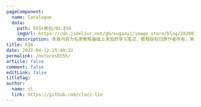 ```yaml
---
pageComponent:
  name: Catalogue
  data:
    path: 555+原创/02.ES6
    imgUrl: https://cdn.jsdelivr.net/gh/xugaoyi/image_store/blog/20200112160453.png
    description: 本章内容为在原教程基础上添加的学习笔记，教程版权归原作者所有。来源：<a href='https://es6.ruanyifeng.com/' target='_blank'>ES6教程</a>
title: ES6
date: 2022-04-12 15:49:22
permalink: /note/es6555/
article: false
comment: false
editLink: false
titleTag: 
author:
  name: cl
  link: https://github.com/clozz-lin
---
```


